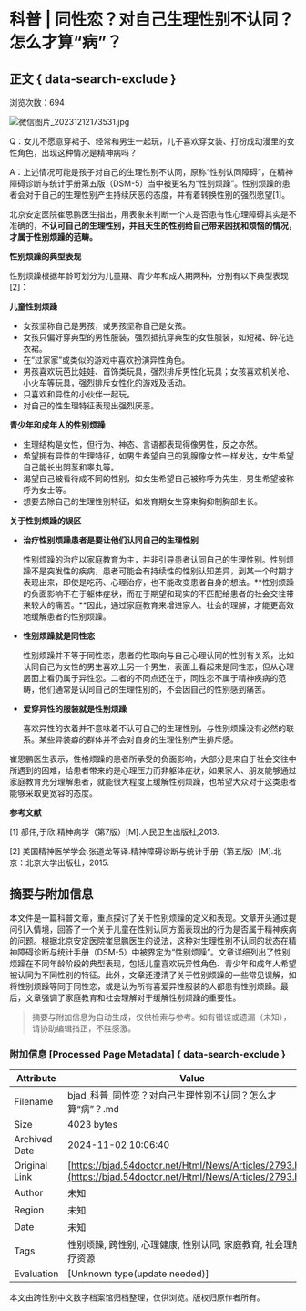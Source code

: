# 科普 | 同性恋？对自己生理性别不认同？怎么才算“病”？

## 正文 { data-search-exclude }


浏览次数：694

![微信图片_20231212173531.jpg](/Sites/Uploaded/Image/2023/12/126383799990552360019806213.jpg)

Q：女儿不愿意穿裙子、经常和男生一起玩，儿子喜欢穿女装、打扮成动漫里的女性角色，出现这种情况是精神病吗？

A：上述情况可能是孩子对自己的生理性别不认同，原称“性别认同障碍”，在精神障碍诊断与统计手册第五版（DSM-5）当中被更名为“性别烦躁”。性别烦躁的患者会对于自己的生理性别产生持续厌恶的态度，并有着转换性别的强烈愿望[1]。

北京安定医院崔思鹏医生指出，用表象来判断一个人是否患有性心理障碍其实是不准确的，**不认可自己的生理性别，并且天生的性别给自己带来困扰和烦恼的情况，才属于性别烦躁的范畴。**

**性别烦躁的典型表现**

性别烦躁根据年龄可划分为儿童期、青少年和成人期两种，分别有以下典型表现[2]：

**儿童性别烦躁**

- 女孩坚称自己是男孩，或男孩坚称自己是女孩。
- 女孩只偏好穿典型的男性服装，强烈抵抗穿典型的女性服装，如短裙、碎花连衣裙。
- 在“过家家”或类似的游戏中喜欢扮演异性角色。
- 男孩喜欢玩芭比娃娃、首饰类玩具，强烈排斥男性化玩具；女孩喜欢机关枪、小火车等玩具，强烈排斥女性化的游戏及活动。
- 只喜欢和异性的小伙伴一起玩。
- 对自己的性生理特征表现出强烈厌恶。

**青少年和成年人的性别烦躁**

- 生理结构是女性，但行为、神态、言语都表现得像男性，反之亦然。
- 希望拥有异性的生理特征，如男生希望自己的乳腺像女性一样发达，女生希望自己能长出阴茎和睾丸等。
- 渴望自己被看待成不同的性别，如女生希望自己被称呼为先生，男生希望被称呼为女士等。
- 想要去除自己的生理性别特征，如发育期女生穿束胸抑制胸部生长。

**关于性别烦躁的误区**

- **治疗性别烦躁患者是要让他们认同自己的生理性别**
  
  性别烦躁的治疗以家庭教育为主，并非引导患者认同自己的生理性别。性别烦躁不是突发性的疾病，患者可能会有持续性的性别认知差异，到某一个时期才表现出来，即使是吃药、心理治疗，也不能改变患者自身的想法。**性别烦躁的负面影响不在于躯体症状，而在于期望和现实的不匹配给患者的社会交往带来较大的痛苦。**因此，通过家庭教育来增进家人、社会的理解，才能更高效地缓解患者的性别烦躁。

- **性别烦躁就是同性恋**

  性别烦躁并不等于同性恋，患者的性取向与自己心理认同的性别有关系，比如认同自己为女性的男生喜欢上另一个男生，表面上看起来是同性恋，但从心理层面上看仍属于异性恋。二者的不同点还在于，同性恋不属于精神疾病的范畴，他们通常是认同自己的生理性别的，不会因自己的性别感到痛苦。

- **爱穿异性的服装就是性别烦躁**

  喜欢异性的衣着并不意味着不认可自己的生理性别，与性别烦躁没有必然的联系。某些异装癖的群体并不会对自身的生理性别产生排斥感。

崔思鹏医生表示，性格烦躁的患者所承受的负面影响，大部分是来自于社会交往中所遇到的困难，给患者带来的是心理压力而非躯体症状，如果家人、朋友能够通过家庭教育充分理解患者，就能很大程度上缓解性别烦躁，也希望大众对于这类患者能够采取更宽容的态度。

**参考文献**

[1] 郝伟,于欣.精神病学（第7版）[M].人民卫生出版社,2013.

[2] 美国精神医学学会.张道龙等译.精神障碍诊断与统计手册（第五版）[M].北京：北京大学出版社，2015.
<!-- tcd_original_link https://bjad.54doctor.net/Html/News/Articles/2793.html -->
## 摘要与附加信息

<!-- tcd_abstract -->
本文件是一篇科普文章，重点探讨了关于性别烦躁的定义和表现。文章开头通过提问引入情境，回答了一个关于儿童在性别认同方面表现出的行为是否属于精神疾病的问题。根据北京安定医院崔思鹏医生的说法，这种对生理性别不认同的状态在精神障碍诊断与统计手册（DSM-5）中被界定为“性别烦躁”。文章详细列出了性别烦躁在不同年龄阶段的典型表现，包括儿童喜欢玩异性角色、青少年和成年人希望被认同为不同性别的特征。此外，文章还澄清了关于性别烦躁的一些常见误解，如将性别烦躁等同于同性恋，或是认为所有喜爱异性服装的人都患有性别烦躁。最后，文章强调了家庭教育和社会理解对于缓解性别烦躁的重要性。
<!-- tcd_abstract_end -->

> 摘要与附加信息为自动生成，仅供检索与参考。如有错误或遗漏（未知），请协助编辑指正，不胜感激。

### 附加信息 [Processed Page Metadata] { data-search-exclude }

| Attribute       | Value                                  |
|-----------------|----------------------------------------|
| Filename        | bjad_科普_同性恋？对自己生理性别不认同？怎么才算“病”？.md                             |
| Size            | 4023 bytes                           |
| Archived Date   | 2024-11-02 10:06:40                             |
| Original Link   | [https://bjad.54doctor.net/Html/News/Articles/2793.html](https://bjad.54doctor.net/Html/News/Articles/2793.html)                       |
| Author          | 未知                               |
| Region          | 未知                               |
| Date            | 未知                                 |
| Tags            | 性别烦躁, 跨性别, 心理健康, 性别认同, 家庭教育, 社会理解, 医疗资源                                 |
| Evaluation            | [Unknown type(update needed)]                                 |
<!-- tcd_table_end -->

本文由跨性别中文数字档案馆归档整理，仅供浏览。版权归原作者所有。
